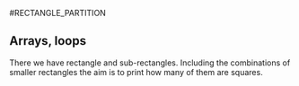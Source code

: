 #RECTANGLE_PARTITION

Arrays, loops
------------

There we have rectangle and sub-rectangles. 
Including the combinations of smaller rectangles the aim is to print how many of them are squares.
